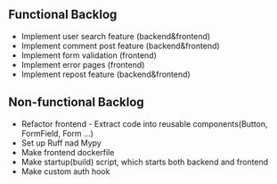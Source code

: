 ## Functional Backlog
- Implement user search feature (backend&frontend)
- Implement comment post feature (backend&frontend)
- Implement form validation (frontend)
- Implement error pages (frontend)
- Implement repost feature (backend&frontend)

## Non-functional Backlog
- Refactor frontend - Extract code into reusable components(Button, FormField, Form ...)
- Set up Ruff nad Mypy
- Make frontend dockerfile
- Make startup(build) script, which starts both backend and frontend
- Make custom auth hook
